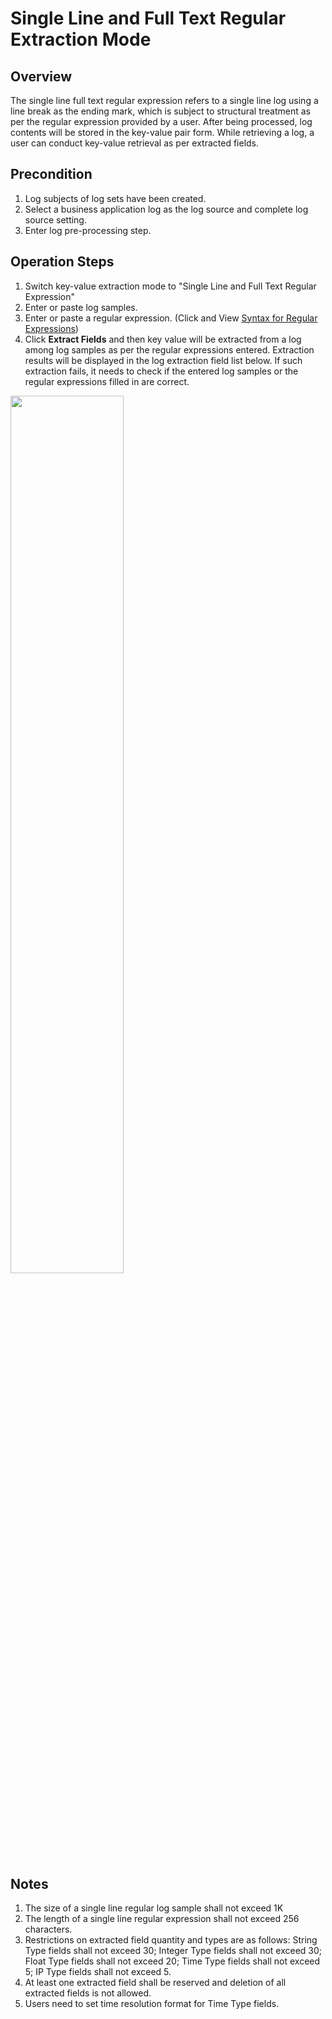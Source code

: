 # Single Line and Full Text Regular Extraction Mode
## Overview
The single line full text regular expression refers to a single line log using a line break as the ending mark, which is subject to structural treatment as per the regular expression provided by a user. After being processed, log contents will be stored in the key-value pair form. While retrieving a log, a user can conduct key-value retrieval as per extracted fields.

## Precondition
1. Log subjects of log sets have been created.
2. Select a business application log as the log source and complete log source setting.
3. Enter log pre-processing step.

## Operation Steps
1. Switch key-value extraction mode to "Single Line and Full Text Regular Expression"
2. Enter or paste log samples.
3. Enter or paste a regular expression. (Click and View [Syntax for Regular Expressions](https://en.wikibooks.org/wiki/Regular_Expressions/POSIX-Extended_Regular_Expressions))
4. Click **Extract Fields** and then key value will be extracted from a log among log samples as per the regular expressions entered. Extraction results will be displayed in the log extraction field list below. If such extraction fails, it needs to check if the entered log samples or the regular expressions filled in are correct.

<img src="https://raw.githubusercontent.com/jdcloudcom/cn/zhangwenjie-only/image/LogService/operationguide/Onelinefulltextregular.jpg" width=60% height=60% />

## Notes
1. The size of a single line regular log sample shall not exceed 1K
2. The length of a single line regular expression shall not exceed 256 characters.
3. Restrictions on extracted field quantity and types are as follows: String Type fields shall not exceed 30; Integer Type fields shall not exceed 30; Float Type fields shall not exceed 20; Time Type fields shall not exceed 5; IP Type fields shall not exceed 5. 
4. At least one extracted field shall be reserved and deletion of all extracted fields is not allowed.
5. Users need to set time resolution format for Time Type fields.
